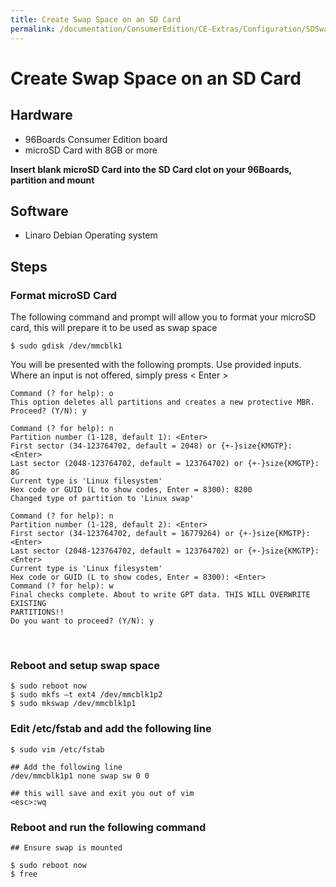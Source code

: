 ```yaml
---
title: Create Swap Space on an SD Card
permalink: /documentation/ConsumerEdition/CE-Extras/Configuration/SDSwapSpace.md.html
---
```

# Create Swap Space on an SD Card

## Hardware

- 96Boards Consumer Edition board
- microSD Card with 8GB or more

**Insert blank microSD Card into the SD Card clot on your 96Boards, partition and mount**

## Software

- Linaro Debian Operating system

## Steps

### Format microSD Card

The following command and prompt will allow you to format your microSD card, this will prepare it to be used as swap space

```shell
$ sudo gdisk /dev/mmcblk1
```

You will be presented with the following prompts. Use provided inputs. Where an input is not offered, simply press < Enter >

```shell
Command (? for help): o
This option deletes all partitions and creates a new protective MBR.
Proceed? (Y/N): y

Command (? for help): n
Partition number (1-128, default 1): <Enter>
First sector (34-123764702, default = 2048) or {+-}size{KMGTP}: <Enter>
Last sector (2048-123764702, default = 123764702) or {+-}size{KMGTP}: 8G
Current type is 'Linux filesystem'
Hex code or GUID (L to show codes, Enter = 8300): 8200
Changed type of partition to 'Linux swap'

Command (? for help): n
Partition number (1-128, default 2): <Enter>
First sector (34-123764702, default = 16779264) or {+-}size{KMGTP}: <Enter>
Last sector (2048-123764702, default = 123764702) or {+-}size{KMGTP}: <Enter>
Current type is 'Linux filesystem'
Hex code or GUID (L to show codes, Enter = 8300): <Enter>
Command (? for help): w
Final checks complete. About to write GPT data. THIS WILL OVERWRITE EXISTING
PARTITIONS!!
Do you want to proceed? (Y/N): y
```
               

### Reboot and setup swap space

```shell
$ sudo reboot now
$ sudo mkfs –t ext4 /dev/mmcblk1p2
$ sudo mkswap /dev/mmcblk1p1
```

### Edit /etc/fstab and add the following line

```shell
$ sudo vim /etc/fstab

## Add the following line
/dev/mmcblk1p1 none swap sw 0 0

## this will save and exit you out of vim
<esc>:wq
```

### Reboot and run the following command

```shell
## Ensure swap is mounted

$ sudo reboot now
$ free
```
